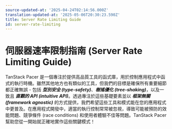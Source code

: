 ```yaml
---
source-updated-at: '2025-04-24T02:14:56.000Z'
translation-updated-at: '2025-05-06T20:30:23.590Z'
title: Server Rate Limiting Guide
id: server-rate-limiting
---
```

# 伺服器速率限制指南 (Server Rate Limiting Guide)

TanStack Pacer 是一個專注於提供高品質工具的函式庫，用於控制應用程式中函式的執行時機。雖然其他地方也有類似的工具，但我們的目標是確保所有重要細節都正確無誤 - 包括 ***型別安全 (type-safety)***、***樹搖優化 (tree-shaking)***，以及一致且 ***直觀的 API (intuitive API)***。透過專注於這些基礎要素並以 ***框架無關 (framework agnostic)*** 的方式提供，我們希望這些工具和模式能在您的應用程式中更普及。在應用程式開發中，適當的執行控制常常被忽視，導致可能被預防的效能問題、競爭條件 (race conditions) 和使用者體驗不佳等問題。TanStack Pacer 幫助您從一開始就正確地實作這些關鍵模式！
